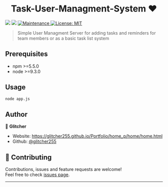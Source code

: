 <h1 align="center">Task-User-Managment-System ❤️</h1>
<p>
  <img src="https://img.shields.io/badge/npm-%3E%3D5.5.0-blue.svg" />
  <img src="https://img.shields.io/badge/node-%3E%3D9.3.0-blue.svg" />
  <a href="https://github.com/kefranabg/readme-md-generator/graphs/commit-activity" target="_blank">
    <img alt="Maintenance" src="https://img.shields.io/badge/Maintained%3F-yes-green.svg" />
  </a>
  <a href="#" target="_blank">
    <img alt="License: MIT" src="https://img.shields.io/github/license/glitcher255/Task-User-Managment-System" />
  </a>
</p>

> Simple User Managment Server for adding tasks and reminders for team members or as a basic task list system

## Prerequisites

- npm >=5.5.0
- node >=9.3.0

## Usage

```sh
node app.js
```

## Author

👤 **Glitcher**

* Website: https://glitcher255.github.io/Portfolio/home_p/home/home.html
* Github: [@glitcher255](https://github.com/glitcher255)

## 🤝 Contributing

Contributions, issues and feature requests are welcome!<br />Feel free to check [issues page](https://github.com/glitcher255/Task-User-Managment-System/issues). 

***
